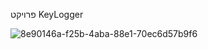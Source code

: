 פרויקט KeyLogger

![8e90146a-f25b-4aba-88e1-70ec6d57b9f6](https://github.com/user-attachments/assets/5bb5856c-f1be-4c3d-9227-de2b24edde5e)

